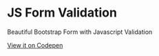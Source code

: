 # JS Form Validation
Beautiful Bootstrap Form with Javascript Validation

[View it on Codepen](http://codepen.io/tommygaessler/pen/GqxYEp)
